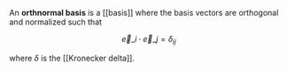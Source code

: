 An **orthnormal basis** is a [[basis]] where the basis vectors are orthogonal and normalized such that

$$
\vec{e}\_i \cdot \vec{e}\_j = \delta_{ij}
$$

where $\delta$ is the [[Kronecker delta]].